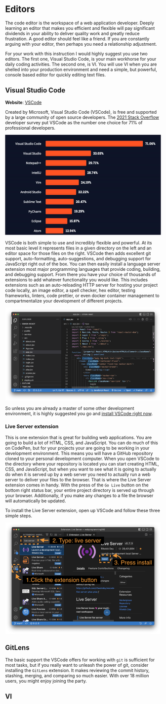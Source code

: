 # Editors

The code editor is the workspace of a web application developer. Deeply learning an editor that makes you efficient and flexible will pay significant dividends in your ability to deliver quality work and greatly reduce frustration. A good editor should feel like a friend. If you are constantly arguing with your editor, then perhaps you need a relationship adjustment.

For your work with this instruction I would highly suggest you use two editors. The first one, Visual Studio Code, is your main workhorse for your daily coding activities. The second one, is VI. You will use VI when you are shelled into your production environment and need a simple, but powerful, console based editor for quickly editing text files.

## Visual Studio Code

**Website**: [VSCode](https://code.visualstudio.com/)

Created by Microsoft, Visual Studio Code (VSCode), is free and supported by a large community of open source developers. The [2021 Stack Overflow](https://insights.stackoverflow.com/survey/2021#section-most-popular-technologies-integrated-development-environment) developer survey put VSCode as the number one choice for 71% of professional developers.

![Editor survey](essentialsEditorSurvey.jpg)

VSCode is both simple to use and incredibly flexible and powerful. At its most basic level it represents files in a given directory on the left and an editor space for those files on the right. VSCode then adds excellent git support, auto-formatting, auto-suggestions, and debugging support for JavaScript right out of the box. You can then easily install a language server extension most major programming languages that provide coding, building, and debugging support. From there you have your choice of thousands of extensions to add whatever functionality you would like. This includes extensions such as an auto-reloading HTTP server for hosting your project code locally, an image editor, a spell checker, hex editor, testing frameworks, linters, code prettier, or even docker container management to compartmentalize your development of different projects.

![VSCode](essentialsVSCode.png)

So unless you are already a master of some other development environment, it is highly suggested you go and [install VSCode right now](https://code.visualstudio.com/).

### Live Server extension

This is one extension that is great for building web applications. You are going to build a lot of HTML, CSS, and JavaScript. You can do much of this on CodePen, but for your projects your are going to be working in your development environment. This means you will have a GitHub repository cloned to your personal development computer. When you open VSCode to the directory where your repository is located you can start creating HTML, CSS, and JavaScript, but when you want to see what it is going to actually do when it is served up by a web server you need to actually run a web server to deliver your files to the browser. That is where the Live Server extension comes in handy. With the press of the `Go Live` button on the bottom right status bar, your entire project directory is served up through your browser. Additionally, if you make any changes to a file the browser will automatically be updated.

To install the Live Server extension, open up VSCode and follow these three simple steps.

![LiveServer install](essentialsLiveServerInstall.png)

## GitLens

The basic support the VSCode offers for working with `git` is sufficient for most tasks, but if you really want to unleash the power of git, consider installing the `GitLens` extension. It makes reviewing the commit history, stashing, merging, and comparing so much easier. With over 18 million users, you might enjoy joining the party.

## VI
